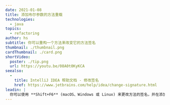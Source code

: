 ```yaml
---
date: 2021-01-08
title: 添加布尔参数的方法重载
technologies:
  - java
topics:
  - refactoring
author: hs
subtitle: 你可以重构一个方法来改变它的方法签名
thumbnail: ./thumbnail.png
cardThumbnail: ./card.png
shortVideo:
  poster: ./tip.png
  url: https://youtu.be/08A0t0KyKCA
seealso:
  - 
    title: IntelliJ IDEA 帮助文档 - 修改签名
    href: https://www.jetbrains.com/help/idea/change-signature.html
leadin: |
  你可以使用 **Shift+F6** (macOS、Windows 或 Linux) 来更改方法的签名，并在添加一个新的布尔参数。 然后你可以选择 _通过重载方法委托_ 来完成重构。
---
```


